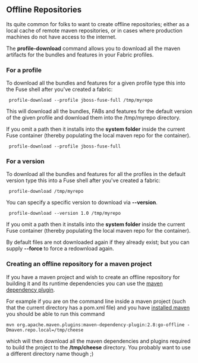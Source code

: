 ## Offline Repositories

Its quite common for folks to want to create offline repositories; either as a local cache of remote maven repositories, or in cases where production machines do not have access to the internet.

The **profile-download** command allows you to download all the maven artifacts for the bundles and features in your Fabric profiles.

### For a profile

To download all the bundles and features for a given profile type this into the Fuse shell after you've created a fabric:

     profile-download --profile jboss-fuse-full /tmp/myrepo

This will download all the bundles, FABs and features for the default version of the given profile and download them into the /tmp/myrepo directory.

If you omit a path then it installs into the **system folder** inside the current Fuse container (thereby populating the local maven repo for the container).

     profile-download --profile jboss-fuse-full

### For a version

To download all the bundles and features for all the profiles in the default version type this into a Fuse shell after you've created a fabric:

     profile-download /tmp/myrepo

You can specify a specific version to download via **--version**.

     profile-download --version 1.0 /tmp/myrepo

If you omit a path then it installs into the **system folder** inside the current Fuse container (thereby populating the local maven repo for the container).


By default files are not downloaded again if they already exist; but you can supply **--force** to force a redownload again.

### Creating an offline repository for a maven project

If you have a maven project and wish to create an offline repository for building it and its runtime dependencies you can use the [maven dependency plugin](http://maven.apache.org/plugins/maven-dependency-plugin/go-offline-mojo.html).

For example if you are on the command line inside a maven project (such that the current directory has a pom.xml file) and you have [installed maven](http://maven.apache.org/download.cgi#Installation) you should be able to run this command

    mvn org.apache.maven.plugins:maven-dependency-plugin:2.8:go-offline -Dmaven.repo.local=/tmp/cheese

which will then download all the maven dependencies and plugins required to build the project to the **/tmp/cheese** directory. You probably want to use a different directory name though ;)
